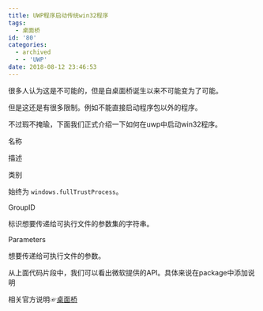 ```yaml
---
title: UWP程序启动传统win32程序
tags:
  - 桌面桥
id: '80'
categories:
  - archived
  - - 'UWP'
date: 2018-08-12 23:46:53
---
```


很多人认为这是不可能的，但是自桌面桥诞生以来不可能变为了可能。

但是这还是有很多限制。例如不能直接启动程序包以外的程序。

不过瑕不掩瑜，下面我们正式介绍一下如何在uwp中启动win32程序。

> <extension category="windows.fullTrustProcess" executable="\[executable file\]">  
> <fulltrustprocess>  
> <parametergroup groupid="\[GroupID\]" parameters="\[Parameters\]">
> 
> </parametergroup>
> 
> </fulltrustprocess>
> 
> </extension>

名称

描述

类别

始终为 `windows.fullTrustProcess`。

GroupID

标识想要传递给可执行文件的参数集的字符串。

Parameters

想要传递给可执行文件的参数。

从上面代码片段中，我们可以看出微软提供的API。具体来说在package中添加说明

相关官方说明☞[桌面桥](https://docs.microsoft.com/zh-cn/windows/uwp/porting/desktop-to-uwp-extensions#win32-process)